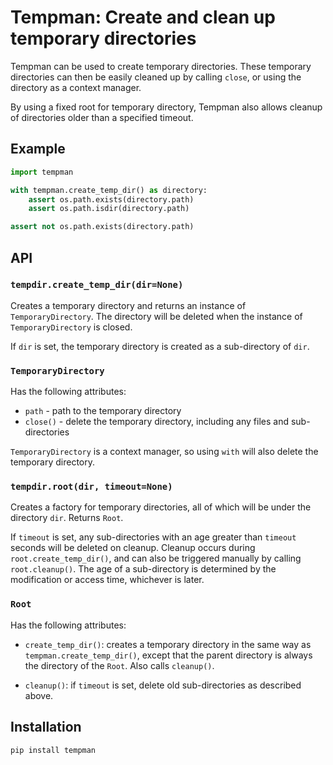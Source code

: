 # Tempman: Create and clean up temporary directories

Tempman can be used to create temporary directories.
These temporary directories can then be easily cleaned up by calling `close`,
or using the directory as a context manager.

By using a fixed root for temporary directory,
Tempman also allows cleanup of directories older than a specified timeout.

## Example

```python
import tempman

with tempman.create_temp_dir() as directory:
    assert os.path.exists(directory.path)
    assert os.path.isdir(directory.path)

assert not os.path.exists(directory.path)
```

## API

### `tempdir.create_temp_dir(dir=None)`

Creates a temporary directory and returns an instance of `TemporaryDirectory`.
The directory will be deleted when the instance of `TemporaryDirectory` is closed.

If `dir` is set,
the temporary directory is created as a sub-directory of `dir`.

### `TemporaryDirectory`

Has the following attributes:

* `path` - path to the temporary directory
* `close()` - delete the temporary directory, including any files and sub-directories

`TemporaryDirectory` is a context manager,
so using `with` will also delete the temporary directory.

### `tempdir.root(dir, timeout=None)`

Creates a factory for temporary directories,
all of which will be under the directory `dir`.
Returns `Root`.

If `timeout` is set,
any sub-directories with an age greater than `timeout` seconds will be deleted on cleanup.
Cleanup occurs during `root.create_temp_dir()`,
and can also be triggered manually by calling `root.cleanup()`.
The age of a sub-directory is determined by the modification or access time,
whichever is later.

### `Root`

Has the following attributes:

* `create_temp_dir()`: creates a temporary directory in the same way as `tempman.create_temp_dir()`,
  except that the parent directory is always the directory of the `Root`.
  Also calls `cleanup()`.
  
* `cleanup()`: if `timeout` is set, delete old sub-directories as described above.

## Installation

```
pip install tempman
```
